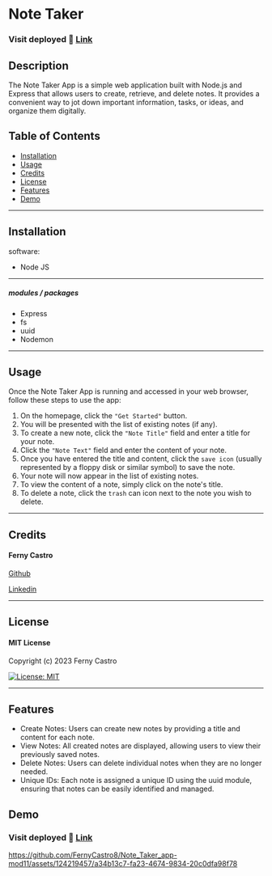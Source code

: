 # Note Taker

### Visit deployed 🔗 [Link](https://note-taker-app-mod11.herokuapp.com/)

## Description

The Note Taker App is a simple web application built with Node.js and Express that allows users to create, retrieve, and delete notes. It provides a convenient way to jot down important information, tasks, or ideas, and organize them digitally.

## Table of Contents

- [Installation](#installation)
- [Usage](#usage)
- [Credits](#credits)
- [License](#license)
- [Features](#)
- [Demo](#demo)

---
## Installation

software:
- Node JS

---
##### modules / packages

- Express
- fs
- uuid
- Nodemon

---
## Usage

Once the Note Taker App is running and accessed in your web browser, follow these steps to use the app:

1. On the homepage, click the ``"Get Started"`` button.
2. You will be presented with the list of existing notes (if any).
3. To create a new note, click the ``"Note Title"`` field and enter a title for your note.
4. Click the ``"Note Text"`` field and enter the content of your note.
5. Once you have entered the title and content, click the ``save icon`` (usually represented by a floppy disk or similar symbol) to save the note.
6. Your note will now appear in the list of existing notes.
7. To view the content of a note, simply click on the note's title.
8. To delete a note, click the ``trash`` can icon next to the note you wish to delete.

---
## Credits

#### Ferny Castro 

[Github](https://github.com/FernyCastro8)

[Linkedin](https://www.linkedin.com/in/ferny-castro/)

---
## License

#### MIT License

Copyright (c) 2023 Ferny Castro

[![License: MIT](https://img.shields.io/badge/License-MIT-yellow.svg)](https://opensource.org/licenses/MIT)

---
## Features

- Create Notes: Users can create new notes by providing a title and content for each note.
- View Notes: All created notes are displayed, allowing users to view their previously saved notes.
- Delete Notes: Users can delete individual notes when they are no longer needed.
- Unique IDs: Each note is assigned a unique ID using the uuid module, ensuring that notes can be easily identified and managed.

## Demo

### Visit deployed 🔗 [Link](https://note-taker-app-mod11.herokuapp.com/)

https://github.com/FernyCastro8/Note_Taker_app-mod11/assets/124219457/a34b13c7-fa23-4674-9834-20c0dfa98f78


